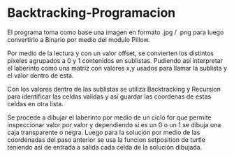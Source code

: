 # Backtracking-Programacion

El programa toma como base una imagen en formato .jpg / .png para luego convertirlo a Binario por medio del modulo Pillow.

Por medio de la lectura y con un valor offset, se convierten los distintos pixeles agrupados a 0 y 1 contenidos en sublistas. Pudiendo así interpretar el laberinto como una matriz con valores x,y usados para llamar la sublista y el valor dentro de esta.

Con los valores dentro de las sublistas se utiliza Backtracking y Recursion para identificar las celdas validas y así guardar las coordenas de estas celdas en otra lista.

Se procede a dibujar el laberinto por medio de un ciclo for que permite inspeccionar valor por valor y dependiendo si es un 0 o un 1 se dibuja una caja transparente o negra. Luego para la solución por medio de las coordenadas del paso anterior se usa la funcion setposition de turtle teniendo así de entrada a salida cada celda de la solución dibujada.


